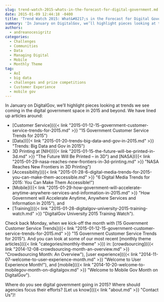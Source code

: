 ```yaml
---
slug: trend-watch-2015-whats-in-the-forecast-for-digital-government.md
date: 2015-01-09 12:44:18 -0400
title: 'Trend Watch 2015: What&#8217;s in the Forecast for Digital Government?'
summary: 'In January on DigitalGov, we’ll highlight pieces looking at trends we see coming in the digital government space in 2015 and beyond. We have lined up articles around: Customer Service Data 3D Printing at NIH and NASA Accessibility Mobile, and Training. Check back Monday, when we kick-off the month with 15 Government Customer Service Trends.'
authors:
  - andreanocesigritz
categories:
  - Challenges
  - Communities
  - Data
  - Managing Digital
  - Mobile
  - Monthly Theme
tag:
  - AoI
  - big data
  - challenges and prize competitions
  - Customer Experience
  - mobile gov
---
```


In January on DigitalGov, we’ll highlight pieces looking at trends we see coming in the digital government space in 2015 and beyond. We have lined up articles around:

  * [Customer Service]({{< link "2015-01-12-15-government-customer-service-trends-for-2015.md" >}} "15 Government Customer Service Trends for 2015")
  * [Data]({{< link "2015-01-20-trends-big-data-and-gov-in-2015.md" >}} "Trends: Big Data and Gov in 2015")
  * 3D Printing at [NIH]({{< link "2015-01-15-the-future-will-be-printed-in-3d.md" >}} "The Future Will Be Printed – in 3D") and [NASA]({{< link "2015-01-29-nasa-reaches-new-frontiers-in-3d-printing.md" >}} "NASA Reaches New Frontiers in 3D Printing")
  * [Accessibility]({{< link "2015-01-28-6-digital-media-trends-for-2015-you-can-make-them-accessible.md" >}} "6 Digital Media Trends for 2015: You Can Make Them Accessible!")
  * [Mobile]({{< link "2015-01-29-how-government-will-accelerate-anytime-anywhere-services-and-information-in-2015.md" >}} "How Government will Accelerate Anytime, Anywhere Services and Information in 2015"), and
  * [Training]({{< link "2015-01-28-digitalgov-university-2015-training-watch.md" >}} "DigitalGov University 2015 Training Watch").

Check back Monday, when we kick-off the month with [15 Government Customer Service Trends]({{< link "2015-01-12-15-government-customer-service-trends-for-2015.md" >}} "15 Government Customer Service Trends for 2015"). And you can look at some of our most recent [monthly theme articles]({{< link "categories/monthly-theme" >}}) in: [crowdsourcing]({{< link "2014-12-08-crowdsourcing-month-an-overview.md" >}} "Crowdsourcing Month: An Overview"), [user experience]({{< link "2014-11-07-welcome-to-user-experience-month.md" >}} "Welcome to User Experience Month!"), and [mobile]({{< link "2014-10-20-welcome-to-mobilegov-month-on-digitalgov.md" >}} "Welcome to Mobile Gov Month on DigitalGov").

Where do you see digital government going in 2015? Where should agencies focus their efforts? [Let us know]({{< link "about.md" >}} "Contact Us")!